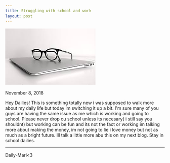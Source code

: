 ```yaml
---
title: Struggling with school and work
layout: post
---
```


![School](/images/school.jpeg)




November 8, 2018

Hey Dailies! 
This is something totally new i was supposed to walk more about my daily life but today im switching it up a bit. I'm sure many of you guys are having the same issue as me which is working and going to school. Please never drop ou school unless its necesary( i still say you shouldnt) but working can be fun and its not the fact or working im talking more about making the money, im not going to lie i love money but not as much as a bright future. Ill talk a little more abu this on my next blog. Stay in school dailies.

---
Daily-Mari<3
